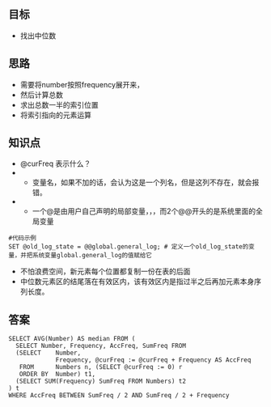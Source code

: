 ## 目标
+ 找出中位数

## 思路
+ 需要将number按照frequency展开来，
+ 然后计算总数
+ 求出总数一半的索引位置
+ 将索引指向的元素运算

## 知识点
+ @curFreq 表示什么？
+ + 变量名，如果不加的话，会认为这是一个列名，但是这列不存在，就会报错。
+ + 一个@是由用户自己声明的局部变量，，，而2个@@开头的是系统里面的全局变量
```
#代码示例
SET @old_log_state = @@global.general_log; # 定义一个old_log_state的变量，并把系统变量global.general_log的值赋给它
```
+ 不怕浪费空间，新元素每个位置都复制一份在表的后面
+ 中位数元素区的结尾落在有效区内，该有效区内是指过半之后再加元素本身序列长度。

## 答案
```
SELECT AVG(Number) AS median FROM (
  SELECT Number, Frequency, AccFreq, SumFreq FROM
  (SELECT    Number,
             Frequency, @curFreq := @curFreq + Frequency AS AccFreq
   FROM      Numbers n, (SELECT @curFreq := 0) r
   ORDER BY  Number) t1,
  (SELECT SUM(Frequency) SumFreq FROM Numbers) t2
) t
WHERE AccFreq BETWEEN SumFreq / 2 AND SumFreq / 2 + Frequency
```
